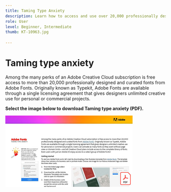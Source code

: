 ```yaml
---
title: Taming Type Anxiety
description: Learn how to access and use over 20,000 professionally designed fonts in Creative Cloud
role: User
level: Beginner, Intermediate
thumb: KT-10963.jpg

---
```

# Taming type anxiety

Among the many perks of an Adobe Creative Cloud subscription is free access to more than 20,000 professionally designed and curated fonts from Adobe Fonts. Originally known as Typekit, Adobe Fonts are available through a single licensing agreement that gives designers unlimited creative use for personal or commercial projects.

**Select the image below to download Taming type anxiety (PDF).**

[![Type tutorial image](assets/TamingTypeAnxiety_400.jpg)](assets/TamingTypeAnxiety.pdf)
